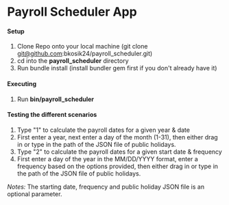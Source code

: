Payroll Scheduler App
=====================

#### Setup

1. Clone Repo onto your local machine (git clone git@github.com:bkosik24/payroll_scheduler.git)
2. cd into the **payroll_scheduler** directory
3. Run bundle install (install bundler gem first if you don't already have it)


#### Executing

1. Run **bin/payroll_scheduler**

#### Testing the different scenarios
1. Type "1" to calculate the payroll dates for a given year & date
  1. First enter a year, next enter a day of the month (1-31), then either drag in or type in the path of the JSON file of public holidays.
2. Type "2" to calculate the payroll dates for a given start date & frequency
  1. First enter a day of the year in the MM/DD/YYYY format, enter a frequency based on the options provided, then either drag in or type in the path of the JSON file of public holidays.

*Notes:* The starting date, frequency and public holiday JSON file is an optional parameter.
